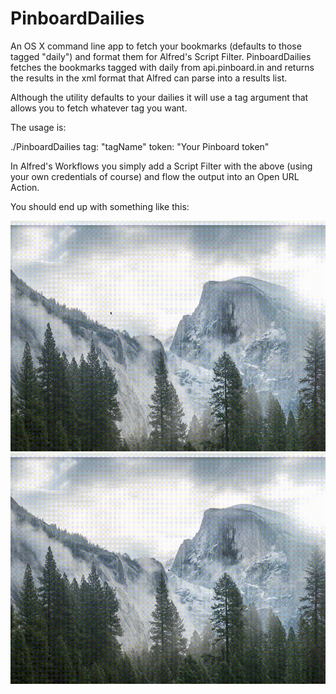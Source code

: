 PinboardDailies
===============

An OS X command line app to fetch your bookmarks (defaults to those tagged "daily") and format them for Alfred's Script Filter.
PinboardDailies fetches the bookmarks tagged with daily from api.pinboard.in and returns the results 
in the xml format that Alfred can parse into a results list. 

Although the utility defaults to your dailies it will use a tag argument that allows you to fetch whatever tag you want.

The usage is:

./PinboardDailies tag: "tagName" token: "Your Pinboard token"

In Alfred's Workflows you simply add a Script Filter with the above (using your own credentials of course) 
and flow the output into an Open URL Action.

You should end up with something like this:

![](ShowPD.gif?raw=true "Screenshot of Alfred showing Pinboard Dailies.")
![](ShowPB.gif?raw=true "Screenshot of Alfred showing Pinboard tag search.")
